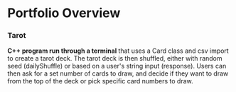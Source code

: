 # Portfolio Overview

### Tarot
**C++ program run through a terminal** that uses a Card class and csv import to create a tarot deck. The tarot deck is then shuffled, either with random seed (dailyShuffle) or based on a user's string input (response). Users can then ask for a set number of cards to draw, and decide if they want to draw from the top of the deck or pick specific card numbers to draw.
